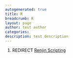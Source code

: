 ```yaml
---
autogenerated: true
title: R
breadcrumb: R
layout: page
author: test author
categories: 
description: test description
---
```


1.  REDIRECT [Renjin Scripting](Renjin_Scripting "wikilink")
